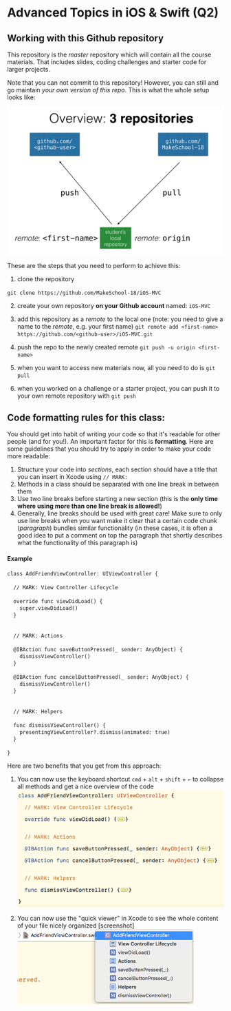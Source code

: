# Advanced Topics in iOS & Swift (Q2)

## Working with this Github repository

This repository is the _master_ repository which will contain all the course materials. That includes slides, coding challenges and starter code for larger projects.

Note that you can not commit to this repository! However, you can still and go maintain _your own version of this repo_. This is what the whole setup looks like:

![Git Setup](./git-overview.png "Overview: 3 Repositories")

These are the steps that you need to perform to achieve this:

1. clone the repository

`git clone https://github.com/MakeSchool-18/iOS-MVC`

2. create your own repository **on your Github account** named: `iOS-MVC`

3. add this repository as a _remote_ to the local one (note: you need to give a name to the _remote_, e.g. your first name)
`git remote add <first-name> https://github.com/<github-user>/iOS-MVC.git`

4. push the repo to the newly created remote
`git push -u origin <first-name>`

5. when you want to access new materials now, all you need to do is
`git pull`

6. when you worked on a challenge or a starter project, you can push it to your own remote repository with
`git push`


## Code formatting rules for this class:

You should get into habit of writing your code so that it's readable for other people (and for you!). An important factor for this is **formatting**. Here are some guidelines that you should try to apply in order to make your code more readable:

1. Structure your code into _sections_, each section should have a title that you can insert in Xcode using `// MARK:`
2. Methods in a class should be separated with one line break in between them
3. Use two line breaks before starting a new section (this is the **only time where using more than one line break is allowed!**)
4. Generally, line breaks should be used with great care! Make sure to only use line breaks when you want make it clear that a certain code chunk (_paragraph_) bundles similar functionality (in these cases, it is often a good idea to put a comment on top the paragraph that shortly describes what the functionality of this paragraph is)


#### Example

    class AddFriendViewController: UIViewController {
      
      // MARK: View Controller Lifecycle
      
      override func viewDidLoad() {
        super.viewDidLoad()
      }
      
      
      // MARK: Actions
      
      @IBAction func saveButtonPressed(_ sender: AnyObject) {
        dismissViewController()
      }
      
      @IBAction func cancelButtonPressed(_ sender: AnyObject) {
        dismissViewController()
      }
      
      
      // MARK: Helpers
      
      func dismissViewController() {
        presentingViewController?.dismiss(animated: true)
      }
      
    }

Here are two benefits that you get from this approach:

1. You can now use the keyboard shortcut `cmd` + `alt` + `shift` + `←` to collapse all methods and get a nice overview of the code
![Folded Methods](./folded.png "Use `cmd` + `alt` + `shift` to fold methods")

2. You can now use the "quick viewer" in Xcode to see the whole content of your file nicely organized [screenshot]
![Quick Viewer](./quick-viewer.png "Use Xcode's 'Quick Viewer' to have a nice overview of the file's content")


